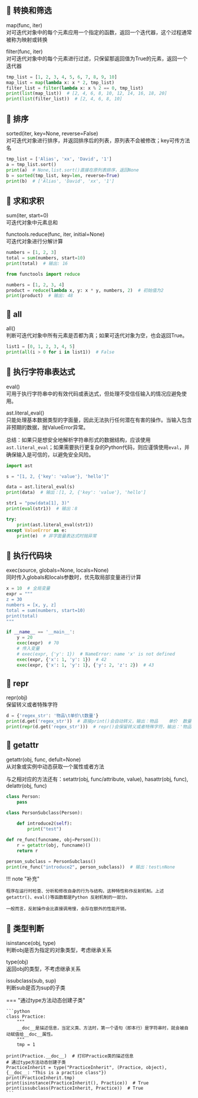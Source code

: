 ## 📌 转换和筛选

map(func, iter)  
对可迭代对象中的每个元素应用一个指定的函数，返回一个迭代器，这个过程通常被称为映射或转换

filter(func, iter)  
对可迭代对象中的每个元素进行过滤，只保留那返回值为True的元素，返回一个迭代器

```python
tmp_list = [1, 2, 3, 4, 5, 6, 7, 8, 9, 10]
map_list = map(lambda x: x * 2, tmp_list)
filter_list = filter(lambda x: x % 2 == 0, tmp_list)
print(list(map_list))  # [2, 4, 6, 8, 10, 12, 14, 16, 18, 20]
print(list(filter_list))  # [2, 4, 6, 8, 10]

```

## 📌 排序

sorted(iter, key=None, reverse=False)  
对可迭代对象进行排序，并返回排序后的列表，原列表不会被修改；key可传方法名

```python
tmp_list = ['Alias', 'xx', 'David', '1']
a = tmp_list.sort()
print(a)  # None,list.sort()直接在原列表排序，返回None
b = sorted(tmp_list, key=len, reverse=True)
print(b)  # ['Alias', 'David', 'xx', '1']

```

## 📌 求和求积

sum(iter, start=0)  
可迭代对象中元素总和

functools.reduce(func, iter, initial=None)  
可迭代对象进行分解计算

```python
numbers = [1, 2, 3]
total = sum(numbers, start=10)
print(total)  # 输出: 16

from functools import reduce

numbers = [1, 2, 3, 4]
product = reduce(lambda x, y: x * y, numbers, 2)  # 初始值为2
print(product)  # 输出: 48

```

## 📌 all

all()  
判断可迭代对象中所有元素是否都为真；如果可迭代对象为空，也会返回True。

```python
list1 = [0, 1, 2, 3, 4, 5]
print(all(i > 0 for i in list1))  # False

```

## 📌 执行字符串表达式

eval()  
可用于执行字符串中的有效代码或表达式，但处理不受信任输入的情况应避免使用。

ast.literal_eval()  
只能处理基本数据类型的字面量，因此无法执行任何潜在有害的操作。当输入包含非预期的数据，抛ValueError异常。

总结：如果只是想安全地解析字符串形式的数据结构，应该使用`ast.literal_eval`；如果需要执行更复杂的Python代码，则应谨慎使用`eval`，并确保输入是可信的，以避免安全风险。

```python
import ast

s = "[1, 2, {'key': 'value'}, 'hello']"

data = ast.literal_eval(s)
print(data)  # 输出：[1, 2, {'key': 'value'}, 'hello']

str1 = "pow(data[1], 3)"
print(eval(str1))  # 输出：8

try:
    print(ast.literal_eval(str1))
except ValueError as e:
    print(e)  # 非字面量表达式时抛异常

```

## 📌 执行代码块

exec(source, globals=None, locals=None)  
同时传入globals和locals参数时，优先取局部变量进行计算

```python
x = 10  # 全局变量
expr = """
z = 30
numbers = [x, y, z]
total = sum(numbers, start=10)
print(total)
"""

if __name__ == '__main__':
    y = 20
    exec(expr)  # 70
    # 传入变量
    # exec(expr, {'y': 1})  # NameError: name 'x' is not defined
    exec(expr, {'x': 1, 'y': 1})  # 42
    exec(expr, {'x': 1, 'y': 1}, {'y': 2, 'z': 2})  # 43

```

## 📌 repr

repr(obj)  
保留转义或者特殊字符

```python
d = {'regex_str': '物品\t单价\t数量'}
print(d.get('regex_str'))  # 直接print()会自动转义，输出：物品    单价  数量
print(repr(d.get('regex_str')))  # repr()会保留转义或者特殊字符，输出：'物品\t单价\t数量'
```

## 📌 getattr

getattr(obj, func, defult=None)  
从对象或实例中动态获取一个属性或者方法

与之相对应的方法还有：setattr(obj, func/attribute, value), hasattr(obj, func), delattr(obj, func)

```python
class Person:
    pass

class PersonSubclass(Person):
    
    def introduce2(self):
        print("test")

def re_func(funcname, obj=Person()):
    r = getattr(obj, funcname)()
    return r

person_subclass = PersonSubclass()
print(re_func("introduce2", person_subclass))  # 输出：test\nNone

```

!!! note "补充"
    
    程序在运行时检查、分析和修改自身的行为与结构，这种特性称作反射机制。上述getattr()、eval()等函数都是Python 反射机制的一部分。
    
    一般而言，反射操作会比直接调用慢，会存在额外的性能开销，

## 📌 类型判断

isinstance(obj, type)  
判断obj是否为指定的对象类型，考虑继承关系

type(obj)  
返回obj的类型，不考虑继承关系

issubclass(sub, sup)  
判断sub是否为sup的子类

=== "通过type方法动态创建子类"

    ```python
    class Practice:
        """
        __doc__是描述信息，当定义类、方法时，第一个语句（即本行）是字符串时，就会被自动赋值给__doc__属性。
        """
        tmp = 1
    
    print(Practice.__doc__)  # 打印Practice类的描述信息
    # 通过type方法动态创建子类
    PracticeInherit = type("PracticeInherit", (Practice, object), {__doc__: "This is a practice class"})
    print(PracticeInherit.tmp)
    print(isinstance(PracticeInherit(), Practice))  # True
    print(issubclass(PracticeInherit, Practice))  # True
    ```